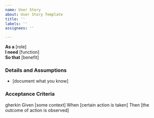 ```yaml
---
name: User Story
about: User Story Template
title: ''
labels: ''
assignees: ''

---
```


**As a** [role]  
**I need** [function]  
**So that** [benefit]  

### Details and Assumptions
* [document what you know]  

### Acceptance Criteria
gherkin
Given [some context]
When [certain action is taken]
Then [the outcome of action is observed]
